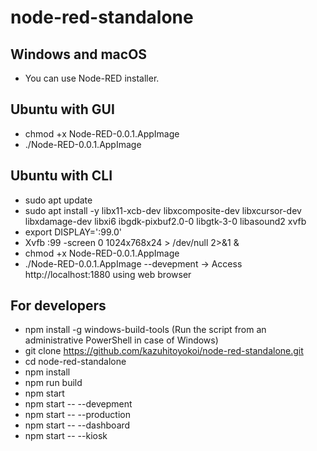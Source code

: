 # node-red-standalone

## Windows and macOS
- You can use Node-RED installer.

## Ubuntu with GUI
- chmod +x Node-RED-0.0.1.AppImage
- ./Node-RED-0.0.1.AppImage

## Ubuntu with CLI
- sudo apt update
- sudo apt install -y libx11-xcb-dev libxcomposite-dev libxcursor-dev libxdamage-dev libxi6 ibgdk-pixbuf2.0-0 libgtk-3-0 libasound2 xvfb
- export DISPLAY=':99.0'
- Xvfb :99 -screen 0 1024x768x24 > /dev/null 2>&1 &
- chmod +x Node-RED-0.0.1.AppImage
- ./Node-RED-0.0.1.AppImage --devepment
  -> Access http://localhost:1880 using web browser

## For developers
- npm install -g windows-build-tools
  (Run the script from an administrative PowerShell in case of Windows)
- git clone https://github.com/kazuhitoyokoi/node-red-standalone.git
- cd node-red-standalone
- npm install
- npm run build
- npm start
- npm start -- --devepment
- npm start -- --production
- npm start -- --dashboard
- npm start -- --kiosk
